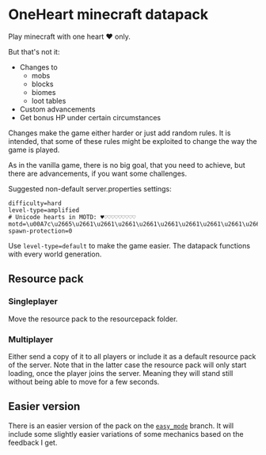 # OneHeart minecraft datapack
Play minecraft with one heart ♥ only.

But that's not it:
- Changes to
    - mobs
    - blocks
    - biomes
    - loot tables
- Custom advancements
- Get bonus HP under certain circumstances

Changes make the game either harder or just add random rules. It is intended, that some of these rules might be exploited to change the way the game is played. 

As in the vanilla game, there is no big goal, that you need to achieve, but there are advancements, if you want some challenges.

Suggested non-default server.properties settings:
```
difficulty=hard
level-type=amplified
# Unicode hearts in MOTD: ♥♡♡♡♡♡♡♡♡♡
motd=\u00A7c\u2665\u2661\u2661\u2661\u2661\u2661\u2661\u2661\u2661\u2661
spawn-protection=0
```
Use `level-type=default` to make the game easier. The datapack functions with every world generation.

## Resource pack
### Singleplayer
Move the resource pack to the resourcepack folder.
### Multiplayer
Either send a copy of it to all players or include it as a default resource pack of the server. Note that in the latter case the resource pack will only start loading, once the player joins the server. Meaning they will stand still without being able to move for a few seconds.
## Easier version
There is an easier version of the pack on the [`easy_mode`](https://github.com/IceFreez3r/OneHeart/tree/easy_mode) branch. It will include some slightly easier variations of some mechanics based on the feedback I get.
